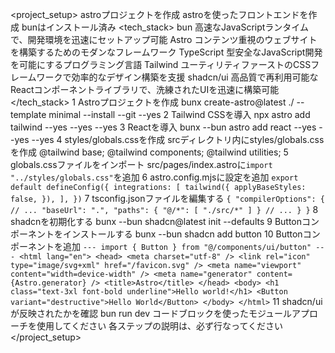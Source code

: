 <project_setup>
  <instructions>
    <title>astro-project</title>
    <purpose>astroプロジェクトを作成</purpose>
    <description>astroを使ったフロントエンドを作成</description>
    <prerequisites>
      <requirement>bunはインストール済み</requirement>
    </prerequisites>
    <tech_stack>
      <technology>
        <name>bun</name>
        <description>高速なJavaScriptランタイムで、開発環境を迅速にセットアップ可能</description>
      </technology>
      <technology>
        <name>Astro</name>
        <description>コンテンツ重視のウェブサイトを構築するためのモダンなフレームワーク</description>
      </technology>
      <technology>
        <name>TypeScript</name>
        <description>型安全なJavaScript開発を可能にするプログラミング言語</description>
      </technology>
      <technology>
        <name>Tailwind</name>
        <description>ユーティリティファーストのCSSフレームワークで効率的なデザイン構築を支援</description>
      </technology>
			<technology>
				<name>shadcn/ui</name>
				<description>高品質で再利用可能なReactコンポーネントライブラリで、洗練されたUIを迅速に構築可能</description>
			</technology>
    </tech_stack>
    <steps>
      <step>
        <number>1</number>
        <description>Astroプロジェクトを作成</description>
        <action>
          <command>bunx create-astro@latest ./ --template minimal --install --git --yes</command>
        </action>
      </step>
      <step>
        <number>2</number>
        <description>Tailwind CSSを導入</description>
        <action>
          <command>npx astro add tailwind --yes --yes --yes</command>
        </action>
      </step>
      <step>
        <number>3</number>
        <description>Reactを導入</description>
        <action>
          <command>bunx --bun astro add react --yes --yes --yes</command>
        </action>
      </step>
      <step>
        <number>4</number>
        <description>styles/globals.cssを作成</description>
        <action>
          srcディレクトリ内にstyles/globals.cssを作成
					@tailwind base;
					@tailwind components;
					@tailwind utilities;
        </action>
      </step>
      <step>
        <number>5</number>
        <description>globals.cssファイルをインポート</description>
        <action>
          src/pages/index.astroに`import "../styles/globals.css"`を追加
        </action>
      </step>
      <step>
        <number>6</number>
        <description>astro.config.mjsに設定を追加</description>
        <action>
					```
					export default defineConfig({
						integrations: [
							tailwind({
								applyBaseStyles: false,
							}),
						],
					})
					```
        </action>
      </step>
      <step>
        <number>7</number>
        <description>tsconfig.jsonファイルを編集する</description>
        <action>
					```
					{
					  "compilerOptions": {
					    // ...
					    "baseUrl": ".",
					    "paths": {
					      "@/*": [
					        "./src/*"
					      ]
					    }
					    // ...
					  }
					}
					```
        </action>
      </step>
      <step>
        <number>8</number>
        <description>shadcnを初期化する</description>
        <action>
          <command>bunx --bun shadcn@latest init --defaults</command>
        </action>
      </step>
      <step>
        <number>9</number>
        <description>Buttonコンポーネントをインストールする</description>
        <action>
          <command>bunx --bun shadcn add button</command>
        </action>
      </step>
      <step>
        <number>10</number>
        <description>Buttonコンポーネントを追加</description>
        <action>
          ```
          ---
					import { Button } from "@/components/ui/button"
					---
					<html lang="en">
						<head>
							<meta charset="utf-8" />
							<link rel="icon" type="image/svg+xml" href="/favicon.svg" />
							<meta name="viewport" content="width=device-width" />
							<meta name="generator" content={Astro.generator} />
							<title>Astro</title>
						</head>
						<body>
							<h1 class="text-3xl font-bold underline">Hello world!</h1>
							<Button variant="destructive">Hello World</Button>
						</body>
					</html>
					```
        </action>
      </step>
      <step>
        <number>11</number>
        <description>shadcn/uiが反映されたかを確認</description>
        <action>
          <command>bun run dev</command>
        </action>
      </step>
    </steps>
  </instructions>
  <execution>
    <prompt>コードブロックを使ったモジュールアプローチを使用してください</prompt>
    <prompt>各ステップの説明は、必ず行なってください</prompt>
  </execution>
</project_setup>
